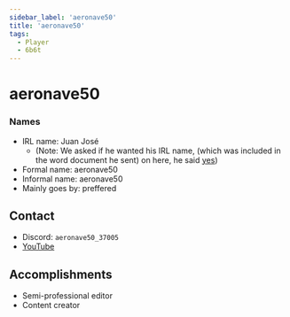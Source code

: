 ```yaml
---
sidebar_label: 'aeronave50'
title: 'aeronave50'
tags:
  - Player
  - 6b6t
---
```


# aeronave50

### Names
* IRL name: Juan José 
  * (Note: We asked if he wanted his IRL name, (which was included in the word document he sent) on here, he said [yes](../../static/img/Screenshots/proof.png))
* Formal name: aeronave50
* Informal name: aeronave50
* Mainly goes by: preffered

## Contact
* Discord: `aeronave50_37005`
* [YouTube](https://www.youtube.com/@Aeronave50)

## Accomplishments
* Semi-professional editor
* Content creator